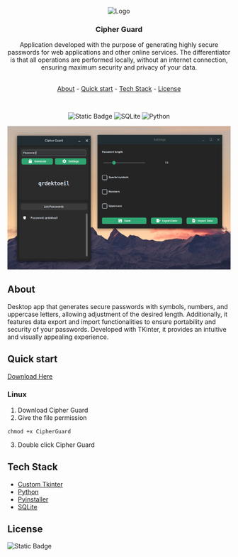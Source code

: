 <p align="center">
  <a>
    <img src="./assets/favicon.ico" alt="Logo" width=72 height=72>
  </a>

  <h3 align="center">Cipher Guard</h3>

  <p align="center" >
     Application developed with the purpose of generating highly secure passwords for web applications and other online services. The differentiator is that all operations are performed locally, without an internet connection, ensuring maximum security and privacy of your data.
  </p>
</p>
&nbsp;
<div align="center" >
    <a href="#about">About</a>
    - 
    <a href="#quick-start">Quick start</a>
    -
    <a href="#tech-stack">Tech Stack</a>
    -
    <a href="#license">License</a>

&nbsp;

![Static Badge](https://img.shields.io/badge/STATUS-finished-green?style=for-the-badge) ![SQLite](https://img.shields.io/badge/sqlite-%2307405e.svg?style=for-the-badge&logo=sqlite&logoColor=white) ![Python](https://img.shields.io/badge/python-3670A0?style=for-the-badge&logo=python&logoColor=ffdd54)

![printscreen](assets/printscreen.png)

</div>

## About

Desktop app that generates secure passwords with symbols, numbers, and uppercase letters, allowing adjustment of the desired length. Additionally, it features data export and import functionalities to ensure portability and security of your passwords. Developed with TKinter, it provides an intuitive and visually appealing experience.

## Quick start

[Download Here](https://github.com/dev-Jxavier/cipher_guard/releases/download/Launch/CipherGuard)

### Linux

1. Download Cipher Guard
2. Give the file permission

```
chmod +x CipherGuard
```

3. Double click Cipher Guard

## Tech Stack

- [Custom Tkinter](https://customtkinter.tomschimansky.com/)
- [Python](https://www.python.org/)
- [Pyinstaller](https://pyinstaller.org/en/stable/)
- [SQLite](https://www.sqlite.org/)

## License

![Static Badge](https://img.shields.io/badge/LICENSE-mit-orange?style=for-the-badge)
